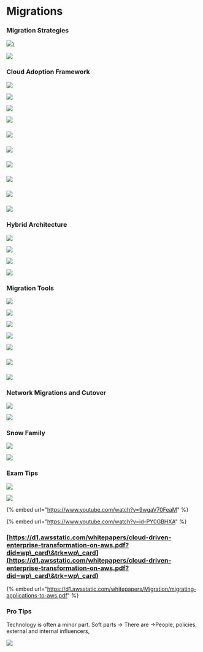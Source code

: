 # Migrations

### Migration Strategies

![](<../../../.gitbook/assets/Screen Shot 2022-11-22 at 11.33.04 am.png>)\


![](<../../../.gitbook/assets/Screen Shot 2022-11-22 at 11.33.35 am.png>)



### Cloud Adoption Framework&#x20;

![](<../../../.gitbook/assets/Screen Shot 2022-11-22 at 11.36.04 am.png>)

![](<../../../.gitbook/assets/Screen Shot 2022-11-22 at 11.38.33 am.png>)

![](<../../../.gitbook/assets/Screen Shot 2022-11-22 at 11.39.08 am.png>)

![](<../../../.gitbook/assets/Screen Shot 2022-11-22 at 11.39.27 am.png>)

### ![](<../../../.gitbook/assets/Screen Shot 2022-11-22 at 11.39.51 am.png>)

### ![](<../../../.gitbook/assets/Screen Shot 2022-11-22 at 11.40.12 am.png>)

### ![](<../../../.gitbook/assets/Screen Shot 2022-11-22 at 11.40.32 am.png>)

### ![](<../../../.gitbook/assets/Screen Shot 2022-11-22 at 6.02.04 pm.png>)

### ![](<../../../.gitbook/assets/Screen Shot 2022-11-22 at 6.02.28 pm.png>)

### ![](<../../../.gitbook/assets/Screen Shot 2022-11-22 at 6.02.51 pm.png>)

###

### Hybrid Architecture

![](<../../../.gitbook/assets/Screen Shot 2022-11-22 at 6.04.25 pm.png>)

![](<../../../.gitbook/assets/Screen Shot 2022-11-22 at 6.04.41 pm.png>)

![](<../../../.gitbook/assets/Screen Shot 2022-11-22 at 6.05.08 pm.png>)

![](<../../../.gitbook/assets/Screen Shot 2022-11-22 at 6.05.51 pm.png>)





### Migration Tools

![](<../../../.gitbook/assets/Screen Shot 2022-11-22 at 6.06.38 pm.png>)

![](<../../../.gitbook/assets/Screen Shot 2022-11-22 at 6.07.07 pm.png>)

![](<../../../.gitbook/assets/Screen Shot 2022-11-22 at 6.08.09 pm.png>)

![](<../../../.gitbook/assets/Screen Shot 2022-11-22 at 6.08.53 pm.png>)

![](<../../../.gitbook/assets/Screen Shot 2022-11-22 at 6.09.11 pm.png>)

### ![](<../../../.gitbook/assets/Screen Shot 2022-11-22 at 6.10.14 pm.png>)

### ![](<../../../.gitbook/assets/Screen Shot 2022-11-22 at 6.10.25 pm.png>)

###

### Network Migrations and Cutover

![](<../../../.gitbook/assets/Screen Shot 2022-11-22 at 6.11.35 pm.png>)

![](<../../../.gitbook/assets/Screen Shot 2022-11-22 at 6.12.25 pm.png>)



### Snow Family

![](<../../../.gitbook/assets/Screen Shot 2022-11-22 at 6.15.20 pm.png>)

![](<../../../.gitbook/assets/Screen Shot 2022-11-22 at 6.16.49 pm.png>)



### Exam Tips

![](<../../../.gitbook/assets/Screen Shot 2022-11-22 at 6.43.28 pm.png>)

![](<../../../.gitbook/assets/Screen Shot 2022-11-22 at 6.44.13 pm.png>)

{% embed url="https://www.youtube.com/watch?v=9wgaV70FeaM" %}

{% embed url="https://www.youtube.com/watch?v=id-PY0GBHXA" %}

### [https://d1.awsstatic.com/whitepapers/cloud-driven-enterprise-transformation-on-aws.pdf?did=wp\_card\&trk=wp\_card](https://d1.awsstatic.com/whitepapers/cloud-driven-enterprise-transformation-on-aws.pdf?did=wp\_card\&trk=wp\_card)

{% embed url="https://d1.awsstatic.com/whitepapers/Migration/migrating-applications-to-aws.pdf" %}

### Pro Tips

Technology is often a minor part. Soft parts -> There are ->People, policies, external and internal influencers,&#x20;

![](<../../../.gitbook/assets/Screen Shot 2022-11-22 at 6.52.32 pm.png>)





